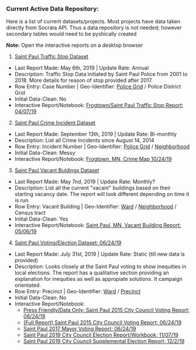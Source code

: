 ### Current Active Data Repository: 
Here is a list of current datasets/projects. Most projects have data taken directly from Socrata API. Thus a data repository is not needed; however secondary tables would need to be pyshically created

**Note:** Open the interactive reports on a desktop browser

1) [Saint Paul Traffic Stop Dataset](https://information.stpaul.gov/Public-Safety/Traffic-Stop-Dataset/kkd6-vvns)
* Last Report Made: May 6th, 2019 | Update Rate: Annual
* Description: Traffic Stop Data initiated by Saint Paul Police from 2001 to 2018. More details for reason of stop provided after 2017.
* Row Entry: Case Number | Geo-Identifier: [Police Grid](https://information.stpaul.gov/Public-Safety/Saint-Paul-Police-Grid-Shapefile/ykwt-ie3e) / Police District Grid
* Initial Data-Clean: No
* Interactive Report/Notebook: [Frogtown/Saint Paul Traffic Stop Report; 04/07/19](https://nbviewer.jupyter.org/github/sustainabu/OpenData_Saint_Paul/blob/master/_Frogtown%20Traffic%20Data/Saint%20Paul%20Traffic%20Stop%20Report_Presentation.ipynb)

2) [Saint Paul Crime Incident Dataset](https://information.stpaul.gov/Public-Safety/Crime-Incident-Report-Dataset/gppb-g9cg)
* Last Report Made: September 13th, 2019 | Update Rate: Bi-monthly
* Description: List all Crime Incidents since August 14, 2014 
* Row Entry: Incident Number | Geo-Identifier: [Police Grid](https://information.stpaul.gov/Public-Safety/Saint-Paul-Police-Grid-Shapefile/ykwt-ie3e) / [Neighborhood](https://information.stpaul.gov/City-Administration/District-Council-Shapefile-Map/dq4n-yj8b) 
* Initial Data-Clean: Messy
* Interactive Report/Notebook: [Frogtown, MN, Crime Map 10/24/19](https://nbviewer.jupyter.org/github/sustainabu/OpenData_Saint_Paul/blob/master/_Frogtown%20Crime_Map/FG_Crime_Map.ipynb)

3) [Saint Paul Vacant Buldings Dataset](https://information.stpaul.gov/Buildings-Housing-Economic-Development/Vacant-Buildings-Dataset/fgbn-288b)
* Last Report Made: May 7nd, 2019 | Update Rate: Monthly?
* Description: List all the current "vacant" buildings based on their starting vacancy date. The report will look different depending on time it is run.
* Row Entry: Vacant Building | Geo-Identifier: [Ward](https://information.stpaul.gov/City-Administration/Council-Ward-Shapefile-Map/tseu-m286) / [Neighborhood](https://information.stpaul.gov/City-Administration/District-Council-Shapefile-Map/dq4n-yj8b) / Census tract 
* Initial Data-Clean: Yes
* Interactive Report/Notebook: [Saint Paul, MN, Vacant Building Report; 05/06/19](https://nbviewer.jupyter.org/github/sustainabu/OpenData_Saint_Paul/blob/master/_Saint%20Paul%20Vacant%20Building%20Report/Saint%20Paul%20Vacant%20Building%20Report.ipynb)

4) [Saint Paul Voting/Election Dataset: 06/24/19](https://www.sos.state.mn.us/media/2641/registered-voter-list-request-form.pdf)
* Last Report Made: July 31st, 2019 | Update Rate: Static (till new data is provided)
* Description: Looks closely at the Saint Paul voting to show inequities in local elections. The report has a qualitative section providing an explanation for inequities as well as appropiate solutions. It campaign orientated.
* Row Entry: Precinct | Geo-Identifier: [Ward](https://information.stpaul.gov/City-Administration/Council-Ward-Shapefile-Map/tseu-m286) / [Precinct](https://www.sos.state.mn.us/election-administration-campaigns/data-maps/geojson-files/) 
* Initial Data-Clean: No
* Interactive Report/Notebook: 
    * [Press Friendly/Data Only: Saint Paul 2015 City Council Voting Report; 06/24/19](https://nbviewer.jupyter.org/github/sustainabu/OpenData_Saint_Paul/blob/master/_Saint%20Paul%20City%20Council%20Election%20Analysis/Saint%20Paul%202015%20City%20Council%20Voting%20Report_06-24-19%20%5BData%20Only%5D.ipynb)
    * [(Full Report) Saint Paul 2015 City Council Voting Report; 06/24/19](https://nbviewer.jupyter.org/github/sustainabu/OpenData_Saint_Paul/blob/master/_Saint%20Paul%20City%20Council%20Election%20Analysis/Saint%20Paul%202015%20City%20Council%20Voting%20Report_06-24-19.ipynb)
    * [Saint Paul 2017 Mayor Voting Report; 06/24/19](https://nbviewer.jupyter.org/github/sustainabu/OpenData_Saint_Paul/blob/master/_Saint%20Paul%20City%20Council%20Election%20Analysis/Saint%20Paul%202017%20Mayor%20Voting%20Report_06-24-19.ipynb)
    * [Saint Paul 2019 City Council Election Report/Workbook; 11/07/19](https://nbviewer.jupyter.org/github/sustainabu/OpenData_Saint_Paul/blob/master/_Saint%20Paul%20City%20Council%20Election%20Analysis/2019%20City%20Council%20Workbook_Report.ipynb)
    * [Saint Paul 2019 City Council Supplemental Election Report; 12/2/19](https://nbviewer.jupyter.org/github/sustainabu/OpenData_Saint_Paul/blob/master/_Saint%20Paul%20City%20Council%20Election%20Analysis/Saint%20Paul%202019%20City%20Council%20Voting%20Supplemental%20Data%20Report.ipynb)
